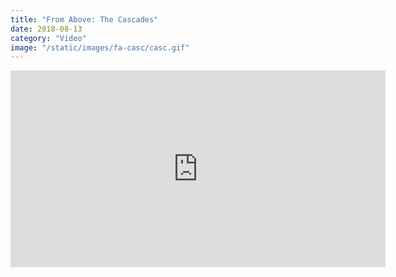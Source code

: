 ```yaml
---
title: "From Above: The Cascades"
date: 2018-08-13
category: "Video"
image: "/static/images/fa-casc/casc.gif"
---
```


<iframe width="600" height="315" src="https://www.youtube-nocookie.com/embed/3aLTDPmnXRE" frameborder="0" allow="accelerometer; autoplay; encrypted-media; gyroscope; picture-in-picture" allowfullscreen></iframe>
